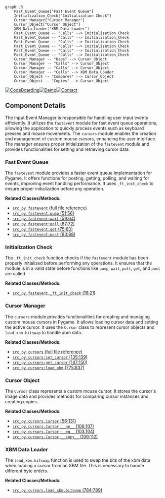 ```mermaid
graph LR
    Fast_Event_Queue["Fast Event Queue"]
    Initialization_Check["Initialization Check"]
    Cursor_Manager["Cursor Manager"]
    Cursor_Object["Cursor Object"]
    XBM_Data_Loader["XBM Data Loader"]
    Fast_Event_Queue -- "Calls" --> Initialization_Check
    Fast_Event_Queue -- "Calls" --> Initialization_Check
    Fast_Event_Queue -- "Calls" --> Initialization_Check
    Fast_Event_Queue -- "Calls" --> Initialization_Check
    Fast_Event_Queue -- "Calls" --> Initialization_Check
    Fast_Event_Queue -- "Calls" --> Initialization_Check
    Cursor_Manager -- "Uses" --> Cursor_Object
    Cursor_Manager -- "Calls" --> Cursor_Object
    Cursor_Manager -- "Calls" --> Cursor_Object
    Cursor_Manager -- "Calls" --> XBM_Data_Loader
    Cursor_Object -- "Compares" --> Cursor_Object
    Cursor_Object -- "Copies" --> Cursor_Object
```
[![CodeBoarding](https://img.shields.io/badge/Generated%20by-CodeBoarding-9cf?style=flat-square)](https://github.com/CodeBoarding/CodeBoarding)[![Demo](https://img.shields.io/badge/Try%20our-Demo-blue?style=flat-square)](https://www.codeboarding.org/demo)[![Contact](https://img.shields.io/badge/Contact%20us%20-%20codeboarding@gmail.com-lightgrey?style=flat-square)](mailto:codeboarding@gmail.com)

## Component Details

The Input Event Manager is responsible for handling user input events efficiently. It utilizes the `fastevent` module for fast event queue operations, allowing the application to quickly process events such as keyboard presses and mouse movements. The `cursors` module enables the creation and management of custom mouse cursors, enhancing the user interface. The manager ensures proper initialization of the `fastevent` module and provides functionalities for setting and retrieving cursor data.

### Fast Event Queue
The `fastevent` module provides a faster event queue implementation for Pygame. It offers functions for posting, getting, polling, and waiting for events, improving event handling performance. It uses `_ft_init_check` to ensure proper initialization before any operation.


**Related Classes/Methods**:

- <a href="https://github.com/pygame/pygame/blob/master/src_py/fastevent.py#LNone-LNone" target="_blank" rel="noopener noreferrer">`src_py.fastevent` (full file reference)</a>
- <a href="https://github.com/pygame/pygame/blob/master/src_py/fastevent.py#L51-L56" target="_blank" rel="noopener noreferrer">`src_py.fastevent:pump` (51:56)</a>
- <a href="https://github.com/pygame/pygame/blob/master/src_py/fastevent.py#L59-L64" target="_blank" rel="noopener noreferrer">`src_py.fastevent:wait` (59:64)</a>
- <a href="https://github.com/pygame/pygame/blob/master/src_py/fastevent.py#L67-L72" target="_blank" rel="noopener noreferrer">`src_py.fastevent:poll` (67:72)</a>
- <a href="https://github.com/pygame/pygame/blob/master/src_py/fastevent.py#L75-L80" target="_blank" rel="noopener noreferrer">`src_py.fastevent:get` (75:80)</a>
- <a href="https://github.com/pygame/pygame/blob/master/src_py/fastevent.py#L83-L88" target="_blank" rel="noopener noreferrer">`src_py.fastevent:post` (83:88)</a>


### Initialization Check
The `_ft_init_check` function checks if the `fastevent` module has been properly initialized before performing any operations. It ensures that the module is in a valid state before functions like `pump`, `wait`, `poll`, `get`, and `post` are called.


**Related Classes/Methods**:

- <a href="https://github.com/pygame/pygame/blob/master/src_py/fastevent.py#L16-L21" target="_blank" rel="noopener noreferrer">`src_py.fastevent._ft_init_check` (16:21)</a>


### Cursor Manager
The `cursors` module provides functionalities for creating and managing custom mouse cursors in Pygame. It allows loading cursor data and setting the active cursor. It uses the `Cursor` class to represent cursor objects and `load_xbm.bitswap` to handle xbm data.


**Related Classes/Methods**:

- <a href="https://github.com/pygame/pygame/blob/master/src_py/cursors.py#LNone-LNone" target="_blank" rel="noopener noreferrer">`src_py.cursors` (full file reference)</a>
- <a href="https://github.com/pygame/pygame/blob/master/src_py/cursors.py#L135-L139" target="_blank" rel="noopener noreferrer">`src_py.cursors:set_cursor` (135:139)</a>
- <a href="https://github.com/pygame/pygame/blob/master/src_py/cursors.py#L147-L150" target="_blank" rel="noopener noreferrer">`src_py.cursors:get_cursor` (147:150)</a>
- <a href="https://github.com/pygame/pygame/blob/master/src_py/cursors.py#L775-L837" target="_blank" rel="noopener noreferrer">`src_py.cursors:load_xbm` (775:837)</a>


### Cursor Object
The `Cursor` class represents a custom mouse cursor. It stores the cursor's image data and provides methods for comparing cursor instances and creating copies.


**Related Classes/Methods**:

- <a href="https://github.com/pygame/pygame/blob/master/src_py/cursors.py#L56-L131" target="_blank" rel="noopener noreferrer">`src_py.cursors.Cursor` (56:131)</a>
- <a href="https://github.com/pygame/pygame/blob/master/src_py/cursors.py#L106-L107" target="_blank" rel="noopener noreferrer">`src_py.cursors.Cursor:__ne__` (106:107)</a>
- <a href="https://github.com/pygame/pygame/blob/master/src_py/cursors.py#L103-L104" target="_blank" rel="noopener noreferrer">`src_py.cursors.Cursor:__eq__` (103:104)</a>
- <a href="https://github.com/pygame/pygame/blob/master/src_py/cursors.py#L109-L112" target="_blank" rel="noopener noreferrer">`src_py.cursors.Cursor:__copy__` (109:112)</a>


### XBM Data Loader
The `load_xbm.bitswap` function is used to swap the bits of the xbm data when loading a cursor from an XBM file. This is necessary to handle different byte orders.


**Related Classes/Methods**:

- <a href="https://github.com/pygame/pygame/blob/master/src_py/cursors.py#L784-L789" target="_blank" rel="noopener noreferrer">`src_py.cursors.load_xbm.bitswap` (784:789)</a>